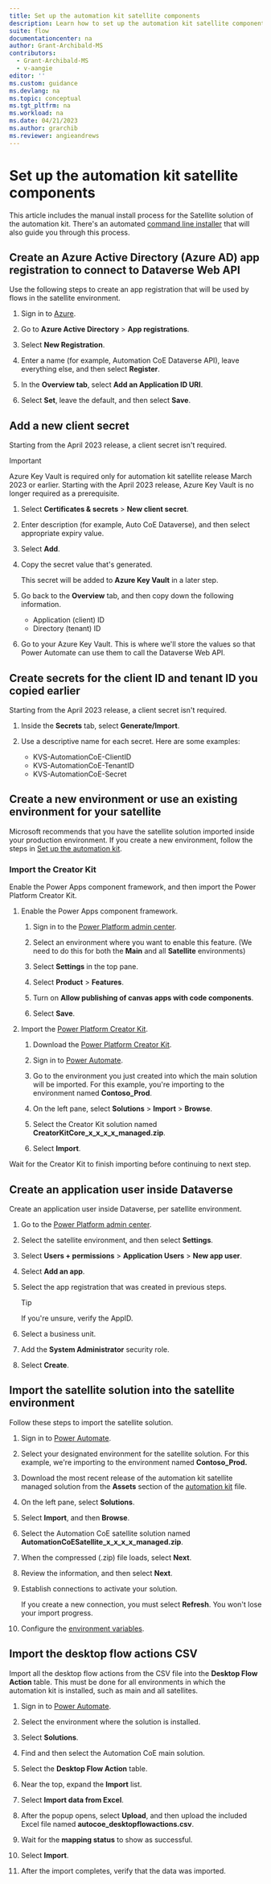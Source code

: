 ```yaml
---
title: Set up the automation kit satellite components
description: Learn how to set up the automation kit satellite components.
suite: flow
documentationcenter: na
author: Grant-Archibald-MS
contributors:
  - Grant-Archibald-MS
  - v-aangie
editor: ''
ms.custom: guidance
ms.devlang: na
ms.topic: conceptual
ms.tgt_pltfrm: na
ms.workload: na
ms.date: 04/21/2023
ms.author: grarchib
ms.reviewer: angieandrews
---
```


# Set up the automation kit satellite components

This article includes the manual install process for the Satellite solution of the automation kit. There's an automated [command line installer](./command-line-install.md) that will also guide you through this process.

## Create an Azure Active Directory (Azure AD) app registration to connect to Dataverse Web API

Use the following steps to create an app registration that will be used by flows in the satellite environment.

1. Sign in to [Azure](https://portal.azure.com/).

1. Go to **Azure Active Directory** > **App registrations**.

1. Select **New Registration**.

1. Enter a name (for example, Automation CoE Dataverse API), leave everything else, and then select **Register**.

1. In the **Overview tab**, select **Add an Application ID URI**.

1. Select **Set**, leave the default, and then select **Save**.

## Add a new client secret

Starting from the April 2023 release, a client secret isn't required.

> [!IMPORTANT]
> 
> Azure Key Vault is required only for automation kit satellite release March 2023 or earlier. Starting with the April 2023 release, Azure Key Vault is no longer required as a prerequisite.

1. Select **Certificates & secrets** > **New client secret**.

1. Enter description (for example, Auto CoE Dataverse), and then select appropriate expiry value.

1. Select **Add**.

1. Copy the secret value that's generated.

   This secret will be added to **Azure Key Vault** in a later step.

1. Go back to the **Overview** tab, and then copy down the following information.

   - Application (client) ID
   - Directory (tenant) ID

1. Go to your Azure Key Vault. This is where we'll store the values so that Power Automate can use them to call the Dataverse Web API.

## Create secrets for the client ID and tenant ID you copied earlier

Starting from the April 2023 release, a client secret isn't required.

1. Inside the **Secrets** tab, select **Generate/Import**.

1. Use a descriptive name for each secret. Here are some examples:

   - KVS-AutomationCoE-ClientID
   - KVS-AutomationCoE-TenantID
   - KVS-AutomationCoE-Secret

## Create a new environment or use an existing environment for your satellite

Microsoft recommends that you have the satellite solution imported inside your production environment. If you create a new environment, follow the steps in [Set up the automation kit](main.md).

### Import the Creator Kit

Enable the Power Apps component framework, and then import the Power Platform Creator Kit.

1. Enable the Power Apps component framework.

    1. Sign in to the [Power Platform admin center](https://admin.powerplatform.microsoft.com/).

    1. Select an environment where you want to enable this feature. (We need to do this for both the **Main** and all **Satellite** environments)

    1. Select **Settings** in the top pane.

    1. Select **Product** > **Features**.

    1. Turn on **Allow publishing of canvas apps with code components**.

    1. Select **Save**.

1. Import the [Power Platform Creator Kit](/power-platform/guidance/creator-kit/overview).

    1. Download the [Power Platform Creator Kit](https://aka.ms/creatorkitdownload).

    1. Sign in to [Power Automate](https://make.powerautomate.com).

    1. Go to the environment you just created into which the main solution will be imported. For this example, you're importing to the environment named **Contoso_Prod**.

    1. On the left pane, select **Solutions** > **Import** > **Browse**.

    1. Select the Creator Kit solution named **CreatorKitCore_x_x_x_x_managed.zip**.

    1. Select **Import**.

Wait for the Creator Kit to finish importing before continuing to next step.

## Create an application user inside Dataverse

Create an application user inside Dataverse, per satellite environment.

1. Go to the [Power Platform admin center](https://admin.powerplatform.microsoft.com/).

1. Select the satellite environment, and then select **Settings**.

1. Select **Users + permissions** > **Application Users** > **New app user**.

1. Select **Add an app**.

1. Select the app registration that was created in previous steps.

    >[!TIP]
    >If you're unsure, verify the AppID.

1. Select a business unit.

1. Add the **System Administrator** security role.

1. Select **Create**.

## Import the satellite solution into the satellite environment

Follow these steps to import the satellite solution.

1. Sign in to [Power Automate](https://make.powerautomate.com).

1. Select your designated environment for the satellite solution. For this example, we're importing to the environment named **Contoso_Prod.**

1. Download the most recent release of the automation kit satellite managed solution from the **Assets** section of the [automation kit](https://github.com/microsoft/powercat-automation-kit/releases) file.

1. On the left pane, select **Solutions**.

1. Select **Import**, and then **Browse**.

1. Select the Automation CoE satellite solution named **AutomationCoESatellite_x_x_x_x_managed.zip**.

1. When the compressed (.zip) file loads, select **Next**.

1. Review the information, and then select **Next**.

1. Establish connections to activate your solution.

    If you create a new connection, you must select **Refresh**. You won't lose your import progress.

1. Configure the [environment variables](./environment-variables.md).

## Import the desktop flow actions CSV

Import all the desktop flow actions from the CSV file into the **Desktop Flow Action** table. This must be done for all environments in which the automation kit is installed, such as main and all satellites.

1. Sign in to [Power Automate](https://make.powerautomate.com).

1. Select the environment where the solution is installed.

1. Select **Solutions**.

1. Find and then select the Automation CoE main solution.

1. Select the **Desktop Flow Action** table.

1. Near the top, expand the **Import** list.

1. Select **Import data from Excel**.

1. After the popup opens, select **Upload**, and then upload the included Excel file named **autocoe_desktopflowactions.csv**.

1. Wait for the **mapping status** to show as successful.

1. Select **Import**.

1. After the import completes, verify that the data was imported.
